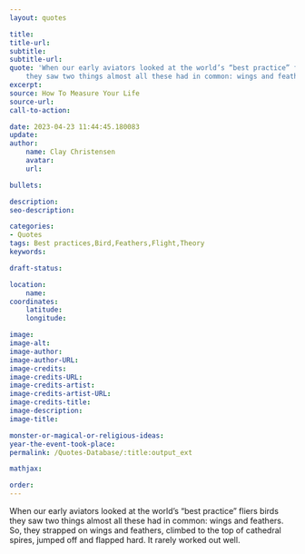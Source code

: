 ```yaml
---
layout: quotes

title:
title-url:
subtitle:
subtitle-url:
quote: 'When our early aviators looked at the world’s “best practice” fliers birds
    they saw two things almost all these had in common: wings and feathers.'
excerpt:
source: How To Measure Your Life
source-url:
call-to-action:

date: 2023-04-23 11:44:45.180083
update:
author:
    name: Clay Christensen
    avatar:
    url:

bullets:

description:
seo-description:

categories:
- Quotes
tags: Best practices,Bird,Feathers,Flight,Theory
keywords:

draft-status:

location:
    name:
coordinates:
    latitude:
    longitude:

image:
image-alt:
image-author:
image-author-URL:
image-credits:
image-credits-URL:
image-credits-artist:
image-credits-artist-URL:
image-credits-title:
image-description:
image-title:

monster-or-magical-or-religious-ideas:
year-the-event-took-place:
permalink: /Quotes-Database/:title:output_ext

mathjax:

order:
---
```

When our early aviators looked at the world’s “best practice” fliers birds they saw two things almost all these had in common: wings and feathers. So, they strapped on wings and feathers, climbed to the top of cathedral spires, jumped off and flapped hard. It rarely worked out well.